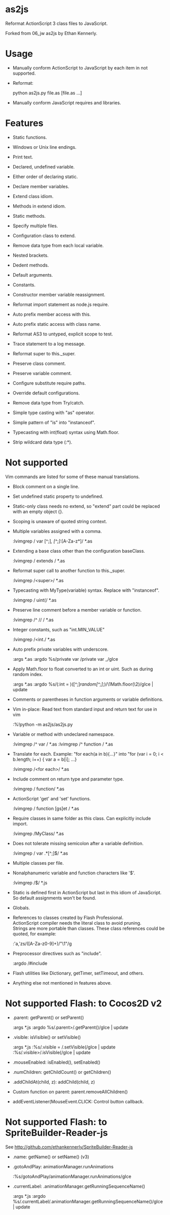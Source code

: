 as2js
=====

Reformat ActionScript 3 class files to JavaScript.

Forked from 06\_jw as2js by Ethan Kennerly.


Usage
=====

* Manually conform ActionScript to JavaScript by each item in not supported.

* Reformat:

    python as2js.py file.as [file.as ...]

* Manually conform JavaScript requires and libraries.


Features
========

 * Static functions.

 * Windows or Unix line endings.

 * Print text.

 * Declared, undefined variable.

 * Either order of declaring static.

 * Declare member variables.

 * Extend class idiom.

 * Methods in extend idiom.

 * Static methods.

 * Specify multiple files.

 * Configuration class to extend.

 * Remove data type from each local variable.

 * Nested brackets.

 * Dedent methods.

 * Default arguments.

 * Constants.

 * Constructor member variable reassignment.

 * Reformat import statement as node.js require.

 * Auto prefix member access with this.

 * Auto prefix static access with class name.

 * Reformat AS3 to untyped, explicit scope to test.

 * Trace statement to a log message.

 * Reformat super to this.\_super.

 * Preserve class comment.

 * Preserve variable comment.

 * Configure substitute require paths.

 * Override default configurations.

 * Remove data type from Try/catch.

 * Simple type casting with "as" operator.  
 
 * Simple pattern of "is" into "instanceof".

 * Typecasting with int(float) syntax using Math.floor.

 * Strip wildcard data type (:\*).


Not supported
=============

Vim commands are listed for some of these manual translations.

 * Block comment on a single line.

 * Set undefined static property to undefined.

 * Static-only class needs no extend, so "extend" part could be replaced with an empty object {}.

 * Scoping is unaware of quoted string context.

 * Multiple variables assigned with a comma.

    :lvimgrep / var [^;]*, [^;]*:[A-Za-z\*]/ *.as

 * Extending a base class other than the configuration baseClass.

    :lvimgrep / extends / *.as

 * Reformat super call to another function to this.\_super.

    :lvimgrep /\<super\>/ *.as

 * Typecasting with MyType(variable) syntax.  Replace with "instanceof".

    :lvimgrep / uint(/ *.as

 * Preserve line comment before a member variable or function.

    :lvimgrep /^        \/\/ / *.as

 * Integer constants, such as "int.MIN\_VALUE"

    :lvimgrep /\<int\./ *.as

 * Auto prefix private variables with underscore.

    :args *.as
    :argdo %s/private var /private var _/gIce

 * Apply Math.floor to float converted to an int or uint.  Such as during random index.

    :args *.as
    :argdo %s/\(:int = \)\([^;]*random[^;]*;\)/\1Math.floor(\2)/gIce | update

 * Comments or parentheses in function arguments or variable definitions.

 * Vim in-place:  Read text from standard input and return text for use in vim 

    :%!python -m as2js/as2js.py

 * Variable or method with undeclared namespace.

    :lvimgrep /^        var / *.as
    :lvimgrep /^        function / *.as

 * Translate for each.  Example:  "for each(a in b){...}" into "for (var i = 0; i < b.length; i++) { var a = b[i]; ...}

    :lvimgrep /\<for each\>/ *.as

 * Include comment on return type and parameter type.

    :lvimgrep / function/ *.as

 * ActionScript 'get' and 'set' functions.

    :lvimgrep / function [gs]et / *.as

 * Require classes in same folder as this class.  Can explicitly include import.

    :lvimgrep /MyClass/ *.as

 * Does not tolerate missing semicolon after a variable definition.

    :lvimgrep / var .*[^;]$/ *.as

 * Multiple classes per file.

 * Nonalphanumeric variable and function characters like '$'.

    :lvimgrep /\$/ *.js

 * Static is defined first in ActionScript but last in this idiom of JavaScript.  So default assignments won't be found.

 * Globals.

 * References to classes created by Flash Professional.  
   ActionScript compiler needs the literal class to avoid pruning.  
   Strings are more portable than classes.
   These class references could be quoted, for example:

    :'a,'zs/\([A-Za-z0-9]\+\)/"\1"/g

 * Preprocessor directives such as "include".

    :argdo /\#include 

 * Flash utilities like Dictionary, getTimer, setTimeout, and others.

 * Anything else not mentioned in features above.



Not supported Flash: to Cocos2D v2
==================================

 * .parent: getParent() or setParent()

    :args *.js
    :argdo %s/\.parent\>/.getParent()/gIce | update

 * .visible: isVisible() or setVisible()

    :args *.js
    :%s/\.visible = /.setVisible(/gIce | update
    :%s/\.visible\>/.isVisible(/gIce | update

 * .mouseEnabled:  isEnabled(), setEnabled()

 * .numChildren: getChildCount() or getChildren()

 * .addChildAt(child, z):  addChild(child, z)

 * Custom function on parent:  parent.removeAllChildren()

 * addEventListener(MouseEvent.CLICK: Control button callback.


Not supported Flash: to SpriteBuilder-Reader-js
===============================================

See <http://github.com/ethankennerly/SpriteBuilder-Reader-js>

 * .name: getName() or setName()  (v3)

 * .gotoAndPlay:  animationManager.runAnimations

    :%s/gotoAndPlay/animationManager.runAnimations/gIce

 * .currentLabel:  .animationManager.getRunningSequenceName()

    :args *.js
    :argdo %s/\.currentLabel/.animationManager.getRunningSequenceName()/gIce | update
